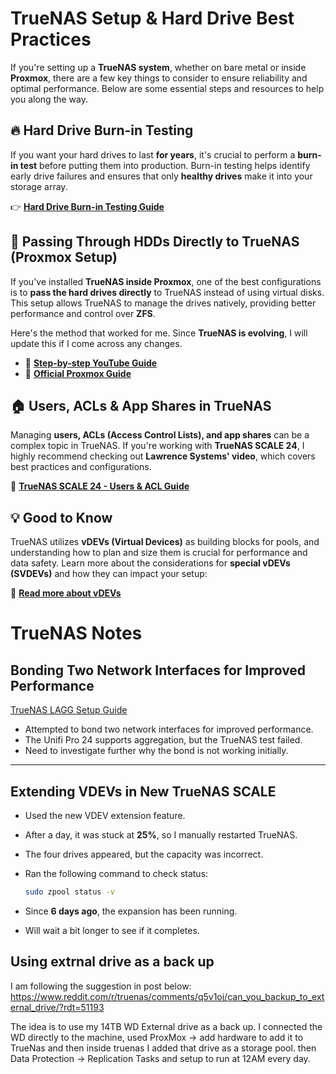 # TrueNAS Setup & Hard Drive Best Practices

If you're setting up a **TrueNAS system**, whether on bare metal or inside **Proxmox**, there are a few key things to consider to ensure reliability and optimal performance. Below are some essential steps and resources to help you along the way.

## 🔥 Hard Drive Burn-in Testing

If you want your hard drives to last **for years**, it's crucial to perform a **burn-in test** before putting them into production. Burn-in testing helps identify early drive failures and ensures that only **healthy drives** make it into your storage array.

👉 **[Hard Drive Burn-in Testing Guide](https://www.truenas.com/community/resources/hard-drive-burn-in-testing.92/)**

## 📌 Passing Through HDDs Directly to TrueNAS (Proxmox Setup)

If you've installed **TrueNAS inside Proxmox**, one of the best configurations is to **pass the hard drives directly** to TrueNAS instead of using virtual disks. This setup allows TrueNAS to manage the drives natively, providing better performance and control over **ZFS**.

Here's the method that worked for me. Since **TrueNAS is evolving**, I will update this if I come across any changes.

- 🎥 **[Step-by-step YouTube Guide](https://www.youtube.com/watch?v=MkK-9_-2oko)**
- 📖 **[Official Proxmox Guide](https://pve.proxmox.com/wiki/Passthrough_Physical_Disk_to_Virtual_Machine_(VM))**

## 🏠 Users, ACLs & App Shares in TrueNAS

Managing **users, ACLs (Access Control Lists), and app shares** can be a complex topic in TrueNAS. If you're working with **TrueNAS SCALE 24**, I highly recommend checking out **Lawrence Systems' video**, which covers best practices and configurations.

🎥 **[TrueNAS SCALE 24 - Users & ACL Guide](https://www.youtube.com/watch?v=59NGNZ0kO04)**

## 💡 Good to Know

TrueNAS utilizes **vDEVs (Virtual Devices)** as building blocks for pools, and understanding how to plan and size them is crucial for performance and data safety. Learn more about the considerations for **special vDEVs (SVDEVs)** and how they can impact your setup:

🔗 **[Read more about vDEVs](https://forums.truenas.com/t/special-vdev-svdev-planning-sizing-and-considerations/5086)**

# TrueNAS Notes

## Bonding Two Network Interfaces for Improved Performance  
[TrueNAS LAGG Setup Guide](https://www.truenas.com/docs/scale/scaletutorials/network/interfaces/settinguplagg/)  

- Attempted to bond two network interfaces for improved performance.  
- The Unifi Pro 24 supports aggregation, but the TrueNAS test failed.  
- Need to investigate further why the bond is not working initially.  

---

## Extending VDEVs in New TrueNAS SCALE  

- Used the new VDEV extension feature.  
- After a day, it was stuck at **25%**, so I manually restarted TrueNAS.  
- The four drives appeared, but the capacity was incorrect.  
- Ran the following command to check status:  

  ```sh
  sudo zpool status -v
  ```

- Since **6 days ago**, the expansion has been running.  
- Will wait a bit longer to see if it completes.

## Using extrnal drive as a back up
I am following the suggestion in post below: 
https://www.reddit.com/r/truenas/comments/q5v1oj/can_you_backup_to_external_drive/?rdt=51193

The idea is to use my 14TB WD External drive as a back up. I connected the WD directly to the machine, used ProxMox -> add hardware to add it to TrueNas and then inside truenas I added that drive as a storage pool. then Data Protection -> Replication Tasks and setup to run at 12AM every day.